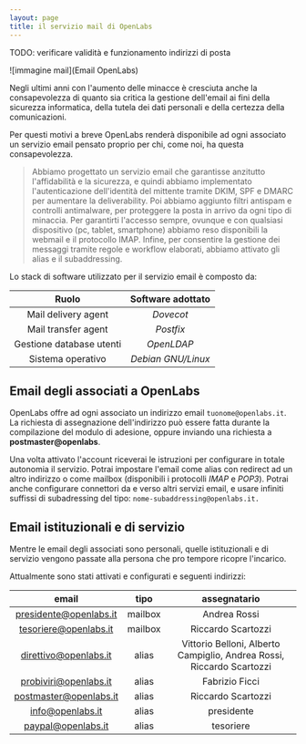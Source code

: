 ```yaml
---
layout: page
title: il servizio mail di OpenLabs
---
```


TODO: verificare validità e funzionamento indirizzi di posta

![immagine mail](Email OpenLabs)

Negli ultimi anni con l'aumento delle minacce è cresciuta anche la consapevolezza di quanto sia critica la gestione dell'email ai fini della sicurezza informatica, della tutela dei dati personali e della certezza della comunicazioni.

Per questi motivi a breve OpenLabs renderà disponibile ad ogni associato un servizio email pensato proprio per chi, come noi, ha questa consapevolezza.

>Abbiamo progettato un servizio email che garantisse anzitutto l'affidabilità e la sicurezza, e quindi abbiamo implementato l'autenticazione dell'identità del mittente tramite DKIM, SPF e DMARC per aumentare la deliverability. Poi abbiamo aggiunto filtri antispam e controlli antimalware, per proteggere la posta in arrivo da ogni tipo di minaccia. Per garantirti l'accesso sempre, ovunque e con qualsiasi dispositivo (pc, tablet, smartphone) abbiamo reso disponibili la webmail e il protocollo IMAP. Infine, per consentire la gestione dei messaggi tramite regole e workflow elaborati, abbiamo attivato gli alias e il subaddressing.

Lo stack di software utilizzato per il servizio email è composto da:

| Ruolo | Software adottato |
|:-:|:-:|
| Mail delivery agent | _Dovecot_ |
| Mail transfer agent | _Postfix_ |
| Gestione database utenti | _OpenLDAP_ |
| Sistema operativo | _Debian GNU/Linux_ |

## Email degli associati a OpenLabs

OpenLabs offre ad ogni associato un indirizzo email ```tuonome@openlabs.it```.
La richiesta di assegnazione dell'indirizzo può essere fatta durante la compilazione del modulo di adesione, oppure inviando una richiesta a **postmaster@openlabs**.

Una volta attivato l'account riceverai le istruzioni per configurare in totale autonomia il servizio.
Potrai impostare l'email come alias con redirect ad un altro indirizzo o come mailbox (disponibili i protocolli _IMAP_ e _POP3_).
Potrai anche configurare connettori da e verso altri servizi email, e usare infiniti suffissi di subadressing del tipo: ```nome-subaddressing@openlabs.it.```

## Email istituzionali e di servizio

Mentre le email degli associati sono personali, quelle istituzionali e di servizio vengono passate alla persona che pro tempore ricopre l'incarico.

Attualmente sono stati attivati e configurati e seguenti indirizzi:

| email | tipo | assegnatario |
|:-:|:-:|:-:|
| presidente@openlabs.it | mailbox | Andrea Rossi |
| tesoriere@openlabs.it | mailbox	| Riccardo Scartozzi |
| direttivo@openlabs.it | alias | Vittorio Belloni, Alberto Campiglio, Andrea Rossi, Riccardo Scartozzi |
| probiviri@openlabs.it | alias | Fabrizio Ficci |
| postmaster@openlabs.it | alias | Riccardo Scartozzi |
| info@openlabs.it | alias | presidente |
| paypal@openlabs.it | alias | tesoriere |
